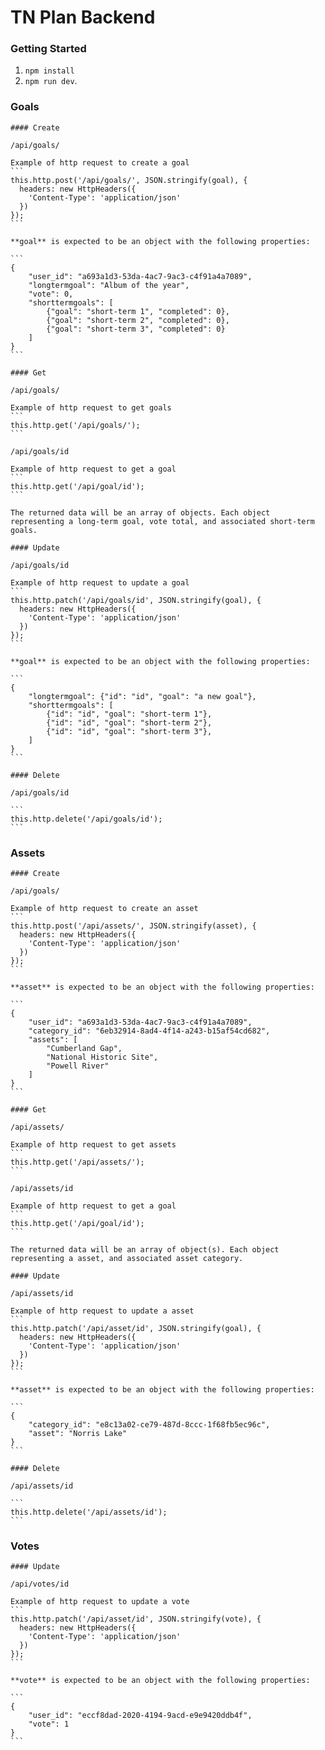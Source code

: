 # TN Plan Backend 

### Getting Started 
 1. `npm install`
 2. `npm run dev`.

### Goals 

    #### Create 

    /api/goals/

    Example of http request to create a goal
    ```
    this.http.post('/api/goals/', JSON.stringify(goal), {
      headers: new HttpHeaders({
        'Content-Type': 'application/json'
      })
    });
    ```

    **goal** is expected to be an object with the following properties:  

    ```
    {
        "user_id": "a693a1d3-53da-4ac7-9ac3-c4f91a4a7089", 
        "longtermgoal": "Album of the year", 
        "vote": 0,
        "shorttermgoals": [
            {"goal": "short-term 1", "completed": 0},
            {"goal": "short-term 2", "completed": 0},
            {"goal": "short-term 3", "completed": 0}
        ]
    }
    ```

    #### Get

    /api/goals/

    Example of http request to get goals
    ```
    this.http.get('/api/goals/');
    ```

    /api/goals/id

    Example of http request to get a goal
    ```
    this.http.get('/api/goal/id');
    ```

    The returned data will be an array of objects. Each object representing a long-term goal, vote total, and associated short-term goals.

    #### Update 

    /api/goals/id

    Example of http request to update a goal
    ```
    this.http.patch('/api/goals/id', JSON.stringify(goal), {
      headers: new HttpHeaders({
        'Content-Type': 'application/json'
      })
    });
    ```

    **goal** is expected to be an object with the following properties:  

    ```
    {
        "longtermgoal": {"id": "id", "goal": "a new goal"}, 
        "shorttermgoals": [
            {"id": "id", "goal": "short-term 1"},
            {"id": "id", "goal": "short-term 2"},
            {"id": "id", "goal": "short-term 3"},
        ]
    }
    ```

    #### Delete 

    /api/goals/id

    ```
    this.http.delete('/api/goals/id');
    ```


### Assets

    #### Create 

    /api/goals/

    Example of http request to create an asset
    ```
    this.http.post('/api/assets/', JSON.stringify(asset), {
      headers: new HttpHeaders({
        'Content-Type': 'application/json'
      })
    });
    ```

    **asset** is expected to be an object with the following properties:  

    ```
    {
        "user_id": "a693a1d3-53da-4ac7-9ac3-c4f91a4a7089", 
        "category_id": "6eb32914-8ad4-4f14-a243-b15af54cd682", 
        "assets": [
            "Cumberland Gap",
            "National Historic Site",
            "Powell River"
        ]
    }
    ```

    #### Get

    /api/assets/

    Example of http request to get assets
    ```
    this.http.get('/api/assets/');
    ```

    /api/assets/id

    Example of http request to get a goal
    ```
    this.http.get('/api/goal/id');
    ```

    The returned data will be an array of object(s). Each object representing a asset, and associated asset category.

    #### Update 

    /api/assets/id

    Example of http request to update a asset
    ```
    this.http.patch('/api/asset/id', JSON.stringify(goal), {
      headers: new HttpHeaders({
        'Content-Type': 'application/json'
      })
    });
    ```

    **asset** is expected to be an object with the following properties:  

    ```
    {
        "category_id": "e8c13a02-ce79-487d-8ccc-1f68fb5ec96c", 
        "asset": "Norris Lake"
    }
    ```

    #### Delete 

    /api/assets/id

    ```
    this.http.delete('/api/assets/id');
    ```


### Votes

    #### Update 

    /api/votes/id

    Example of http request to update a vote
    ```
    this.http.patch('/api/asset/id', JSON.stringify(vote), {
      headers: new HttpHeaders({
        'Content-Type': 'application/json'
      })
    });
    ```

    **vote** is expected to be an object with the following properties:  

    ```
    {
        "user_id": "eccf8dad-2020-4194-9acd-e9e9420ddb4f", 
        "vote": 1
    }
    ```
